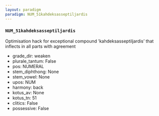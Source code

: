 ```yaml
---
layout: paradigm
paradigm: NUM_51kahdeksasseptiljardis
---
```

### ` NUM_51kahdeksasseptiljardis `

Optimisation hack for exceptional compound ’kahdeksasseptiljardis’ that inflects in all parts with agreement
* grade_dir: weaken
* plurale_tantum: False
* pos: NUMERAL
* stem_diphthong: None
* stem_vowel: None
* upos: NUM
* harmony: back
* kotus_av: None
* kotus_tn: 51
* clitics: False
* possessive: False
